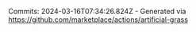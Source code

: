 Commits: 2024-03-16T07:34:26.824Z - Generated via https://github.com/marketplace/actions/artificial-grass
<br>
